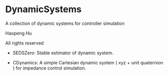 # DynamicSystems

A collection of dynamic systems for controller simulation

Haopeng Hu

All rights reserved

- SEDSZero: Stable estimator of dynamic system.

- CDynamics: A simple Cartesian dynamic system ( xyz + unit quaternion ) for impedance control simulation.